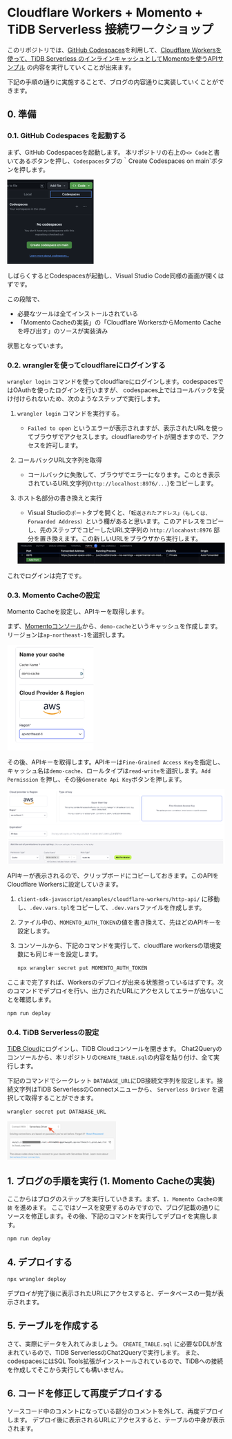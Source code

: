 # Cloudflare Workers + Momento + TiDB Serverless 接続ワークショップ

このリポジトリでは、[GitHub Codespaces](https://github.com/features/codespaces)を利用して、[Cloudflare Workersを使って、TiDB Serverless のインラインキャッシュとしてMomentoを使うAPIサンプル](https://zenn.dev/kameoncloud/articles/a21e0dcb92b67d) の内容を実行していくことが出来ます。

下記の手順の通りに実施することで、ブログの内容通りに実装していくことができます。

## 0. 準備

### 0.1. GitHub Codespaces を起動する

まず、GitHub Codespacesを起動します。 本リポジトリの右上の`<> Code`と書いてあるボタンを押し、`Codespaces`タブの｀Create Codespaces on main`ボタンを押します。

<img src="images/codespace_dialog.png" width=200>

しばらくするとCodespacesが起動し、Visual Studio Code同様の画面が開くはずです。

この段階で、

* 必要なツールは全てインストールされている
* 「Momento Cacheの実装」の「Cloudflare WorkersからMomento Cacheを呼び出す」のソースが実装済み

状態となっています。

### 0.2. wranglerを使ってcloudflareにログインする

`wrangler login` コマンドを使ってcloudflareにログインします。codespacesではOAuthを使ったログインを行いますが、
codespaces上ではコールバックを受け付けられないため、次のようなステップで実行します。

1. `wrangler login` コマンドを実行する。
   * `Failed to open` というエラーが表示されますが、表示されたURLを使ってブラウザでアクセスします。cloudflareのサイトが開きますので、アクセスを許可します。
2. コールバックURL文字列を取得
   * コールバックに失敗して、ブラウザでエラーになります。このとき表示されているURL文字列(`http://localhost:8976/...`)をコピーします。
3. ホスト名部分の書き換えと実行
   * Visual Studioの`ポート`タブを開くと、`「転送されたアドレス」（もしくは、Forwarded Address）`という欄があると思います。このアドレスをコピーし、先のステップでコピーしたURL文字列の `http://locahost:8976` 部分を置き換えます。この新しいURLをブラウザから実行します。

   <img src="images/forwarded_address.png">

これでログインは完了です。

### 0.3. Momento Cacheの設定

Momento Cacheを設定し、APIキーを取得します。

まず、[Momentoコンソール](https://console.gomomento.com/)から、`demo-cache`というキャッシュを作成します。リージョンは`ap-northeast-1`を選択します。

<img src="images/momento_cache.png" width=200>

その後、APIキーを取得します。APIキーは`Fine-Grained Access Key`を指定し、キャッシュ名は`demo-cache`、ロールタイプは`read-write`を選択します。`Add Permission` を押し、その後`Generate Api Key`ボタンを押します。

<img src="images/momento_token.png" >

APIキーが表示されるので、クリップボードにコピーしておきます。このAPIをCloudflare Workersに設定していきます。

1. `client-sdk-javascript/examples/cloudflare-workers/http-api/` に移動し、`.dev.vars.tpl`をコピーして、`.dev.vars`ファイルを作成します。
2. ファイル中の、`MOMENTO_AUTH_TOKEN`の値を書き換えて、先ほどのAPIキーを設定します。
3. コンソールから、下記のコマンドを実行して、cloudflare workersの環境変数にも同じキーを設定します。

   ```bash
   npx wrangler secret put MOMENTO_AUTH_TOKEN
   ```

ここまで完了すれば、Workersのデプロイが出来る状態担っているはずです。次のコマンドでデプロイを行い、出力されたURLにアクセスしてエラーが出ないことを確認します。

   ```bash
   npm run deploy
   ```

### 0.4. TiDB Serverlessの設定

[TiDB Cloud](https://tidbcloud.com/)にログインし、TiDB Cloudコンソールを開きます。
Chat2Queryのコンソールから、本リポジトリの`CREATE_TABLE.sql`の内容を貼り付け、全て実行します。

下記のコマンドでシークレット `DATABASE_URL`にDB接続文字列を設定します。接続文字列はTiDB ServerlessのConnectメニューから、
`Serverless Driver` を選択して取得することができます。

```bash
wrangler secret put DATABASE_URL
```

<img src="images/connect_dialog.png" width=50%>

## 1. ブログの手順を実行 (1. Momento Cacheの実装)

ここからはブログのステップを実行していきます。まず、`1. Momento Cacheの実装` を進めます。
ここではソースを変更するのみですので、ブログ記載の通りにソースを修正します。その後、下記のコマンドを実行してデプロイを実施します。

```bash
npm run deploy
```

## 4. デプロイする

```bash
npx wrangler deploy
```

デプロイが完了後に表示されたURLにアクセスすると、データベースの一覧が表示されます。

## 5. テーブルを作成する

さて、実際にデータを入れてみましょう。
`CREATE_TABLE.sql` に必要なDDLが含まれているので、TiDB ServerlessのChat2Queryで実行します。
また、codespacesにはSQL Tools拡張がインストールされているので、TiDBへの接続を作成してそこから実行しても構いません。

## 6. コードを修正して再度デプロイする

ソースコード中のコメントになっている部分のコメントを外して、再度デプロイします。
デプロイ後に表示されるURLにアクセスすると、テーブルの中身が表示されます。


